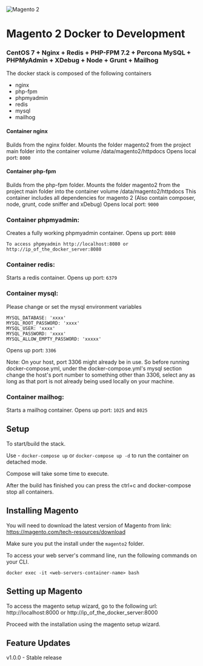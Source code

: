 ![Magento 2](https://cdn.rawgit.com/rafaelstz/magento2-snippets-visualstudio/master/images/icon.png)

#  Magento 2 Docker to Development

### CentOS 7 + Nginx + Redis + PHP-FPM 7.2 + Percona MySQL + PHPMyAdmin + XDebug + Node + Grunt + Mailhog

The docker stack is composed of the following containers
- nginx
- php-fpm
- phpmyadmin
- redis
- mysql
- mailhog

#### Container nginx
Builds from the nginx folder.
Mounts the folder magento2 from the project main folder into the container volume /data/magento2/httpdocs
Opens local port: `8000`

#### Container php-fpm
Builds from the php-fpm folder.
Mounts the folder magento2 from the project main folder into the container volume /data/magento2/httpdocs
This container includes all dependencies for magento 2 (Also contain composer, node, grunt, code sniffer and xDebug)
Opens local port: `9000`

### Container phpmyadmin:
Creates a fully working phpmyadmin container.
Opens up port: `8080`
        
    To access phpmyadmin http://localhost:8080 or http://ip_of_the_docker_server:8080

### Container redis:
Starts a redis container.
Opens up port: `6379`

### Container mysql:
Please change or set the mysql environment variables
    
    MYSQL_DATABASE: 'xxxx'
    MYSQL_ROOT_PASSWORD: 'xxxx'
    MYSQL_USER: 'xxxx'
    MYSQL_PASSWORD: 'xxxx'
    MYSQL_ALLOW_EMPTY_PASSWORD: 'xxxxx'

Opens up port: `3306`

Note: On your host, port 3306 might already be in use. So before running docker-compose.yml, under the docker-compose.yml's mysql section change the host's port number to something other than 3306, select any as long as that port is not already being used locally on your machine.

### Container mailhog:
Starts a mailhog container.
Opens up port: `1025` and `8025`

## Setup
To start/build the stack.

Use - `docker-compose up` or `docker-compose up -d` to run the container on detached mode. 

Compose will take some time to execute.

After the build has finished you can press the ctrl+c and docker-compose stop all containers.

## Installing Magento

You will need to download the latest version of Magento from link: https://magento.com/tech-resources/download

Make sure you put the install under the `magento2` folder. 

To access your web server's command line, run the following commands on your CLI.

    docker exec -it <web-servers-container-name> bash

## Setting up Magento

To access the magento setup wizard, go to the following url: http://localhost:8000 or http://ip_of_the_docker_server:8000

Proceed with the installation using the magento setup wizard.

## Feature Updates
v1.0.0 - Stable release